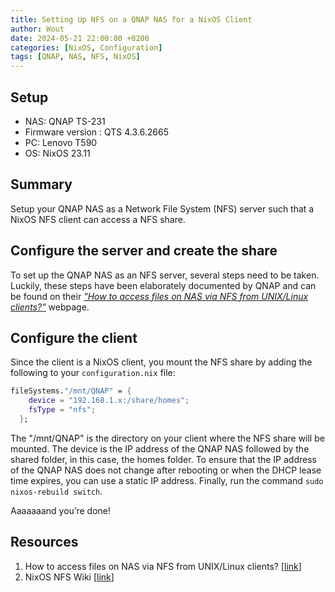 ```yaml
---
title: Setting Up NFS on a QNAP NAS for a NixOS Client
author: Wout
date: 2024-05-21 22:00:00 +0200
categories: [NixOS, Configuration]
tags: [QNAP, NAS, NFS, NixOS]
---
```


## Setup
* NAS: QNAP TS-231
* Firmware version : QTS 4.3.6.2665
* PC: Lenovo T590
* OS: NixOS 23.11

## Summary
Setup your QNAP NAS as a Network File System (NFS) server such that a NixOS NFS client can access a NFS share.

## Configure the server and create the share
To set up the QNAP NAS as an NFS server, several steps need to be taken. Luckily, these steps have been elaborately documented by QNAP and can be found on their [*"How to access files on NAS via NFS from UNIX/Linux clients?"*](https://www.qnap.com/en/how-to/faq/article/how-to-access-files-on-nas-via-nfs-from-unixlinux-clients) webpage.

## Configure the client
Since the client is a NixOS client, you mount the NFS share by adding the following to your `configuration.nix` file:

```nix
fileSystems."/mnt/QNAP" = {
    device = "192.168.1.x:/share/homes";
    fsType = "nfs";
  };
```

The "/mnt/QNAP" is the directory on your client where the NFS share will be mounted. The device is the IP address of the QNAP NAS followed by the shared folder, in this case, the homes folder. To ensure that the IP address of the QNAP NAS does not change after rebooting or when the DHCP lease time expires, you can use a static IP address. Finally, run the command `sudo nixos-rebuild switch`.

Aaaaaaand you’re done!

## Resources
1. How to access files on NAS via NFS from UNIX/Linux clients? [[link](https://www.qnap.com/en/how-to/faq/article/how-to-access-files-on-nas-via-nfs-from-unixlinux-clients)]
2. NixOS NFS Wiki [[link](https://nixos.wiki/wiki/NFS)]
